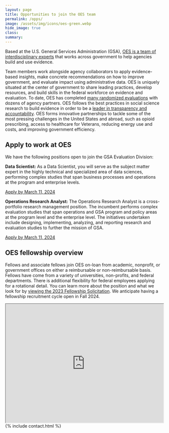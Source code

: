 ```yaml
---
layout: page
title: Opportunities to join the OES team
permalink: /opps/
image: /assets/img/icons/oes-green.webp
hide_image: true
class:
summary: 
---
```


Based at the U.S. General Services Administration (GSA), <a href="https://oes.gsa.gov/team/">OES is a team of interdisciplinary experts</a> that works across government to help agencies build and use evidence.

Team members work alongside agency collaborators to apply evidence-based insights, make concrete recommendations on how to improve government, and evaluate impact using administrative data. OES is uniquely situated at the center of government to share leading practices, develop resources, and build skills in the federal workforce on evidence and evaluation. To date, OES has completed <a href="http://oes.gsa.gov/work">many randomized evaluations</a> with dozens of agency partners. OES follows the best practices in social science research to build evidence in order to be a <a href="http://oes.gsa.gov/methods">leader in transparency and accountability</a>. OES forms innovative partnerships to tackle some of the most pressing challenges in the United States and abroad, such as opioid prescribing, access to healthcare for Veterans, reducing energy use and costs, and improving government efficiency.

## Apply to work at OES
We have the following positions open to join the GSA Evaluation Division:

<b>Data Scientist:</b> As a Data Scientist, you will serve as the subject matter expert in the highly technical and specialized area of data sciences, performing complex studies that span business processes and operations at the program and enterprise levels. 

<a href="https://gsa.usajobs.gov/job/780437400">Apply by March 11, 2024</a>

<b>Operations Research Analyst:</b> The Operations Research Analyst is a cross-portfolio research management position. The incumbent performs complex evaluation studies that span operations and GSA program and policy areas at the program level and the enterprise level. The initiatives undertaken include designing, implementing, analyzing, and reporting research and evaluation studies to further the mission of GSA.

<a href="https://gsa.usajobs.gov/job/780437700">Apply by March 11, 2024</a>

## OES fellowship overview
Fellows and associate fellows join OES on-loan from academic, nonprofit, or government offices on either a reimbursable or non-reimbursable basis. Fellows have come from a variety of universities, non-profits, and federal departments. There is additional flexibility for federal employees applying for a rotational detail. You can learn more about the position and what we look for by <a href="{{ '/assets/files/GSA-OES-Fellowship-Solicitation-FY23.pdf' | prepend: site.baseurl }}" target="_blank">viewing the 2023 Fellowship Solicitation</a>.
We anticipate having a fellowship recruitment cycle open in Fall 2024. 

<div class="videoWrapper">
    <iframe title="U.S. General Services Administration Office of Evaluation Sciences Recruitment Video" src="https://www.youtube.com/embed/9KSQ3YLpuV4" width="512" height="384"></iframe>
</div>

<section class="usa-section bg-white">
  {% include contact.html %}
</section>
